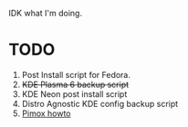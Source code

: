 
IDK what I'm doing. 

# TODO

1. Post Install script for Fedora. 
2. ~~KDE Plasma 6 backup script~~
3. KDE Neon post install script
4. Distro Agnostic KDE config backup script
5. [Pimox howto](https://gist.github.com/the-polak)